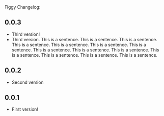 Figgy Changelog:

## 0.0.3
- Third version!
- Third version. This is a sentence. This is a sentence. This is a sentence. This is a sentence.
This is a sentence. This is a sentence. This is a sentence. This is a sentence. This is a sentence.
This is a sentence. This is a sentence. This is a sentence. This is a sentence. This is a sentence.

## 0.0.2
- Second version

## 0.0.1
- First version!
